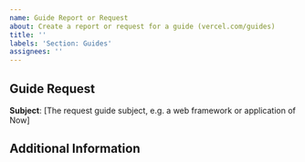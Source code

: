 ```yaml
---
name: Guide Report or Request
about: Create a report or request for a guide (vercel.com/guides)
title: ''
labels: 'Section: Guides'
assignees: ''
---
```


## Guide Request

**Subject**: [The request guide subject, e.g. a web framework or application of Now]

## Additional Information

<!--- Any additional information you'd like to give in order to write the guide how you'd like to see it. -->
